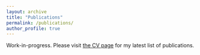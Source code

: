 ```yaml
---
layout: archive
title: "Publications"
permalink: /publications/
author_profile: true
---
```


Work-in-progress. Please visit [the CV page](/cv/) for my latest list of publications.